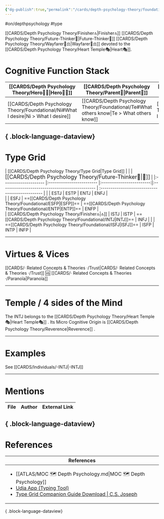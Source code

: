 ```yaml
---
{"dg-publish":true,"permalink":"/cards/depth-psychology-theory/foundational/intj/","noteIcon":"1","created":"2023-01-05T15:33:06.152+01:00","updated":"2023-06-04T18:35:57.521+02:00"}
---
```


#on/depthpsychology  #type 

[[CARDS/Depth Psychology Theory/Finisher🔝\|Finisher🔝]] [[CARDS/Depth Psychology Theory/Future-Thinker🔮\|Future-Thinker🔮]] [[CARDS/Depth Psychology Theory/Wayfarer🌠⚖️\|Wayfarer🌠⚖️]] devoted to the [[CARDS/Depth Psychology Theory/Heart Temple🎭\|Heart🎭]]. 

# Cognitive Function Stack 
| [[CARDS/Depth Psychology Theory/Hero🦸‍♂️\|Hero🦸‍♂️]]                                                                          | [[CARDS/Depth Psychology Theory/Parent🤨\|Parent🤨]]                                                                                 | [[CARDS/Depth Psychology Theory/Child👼\|Child👼]]                                                                          | [[CARDS/Depth Psychology Theory/Infant😨\|Infant😨]]                                                                                             |
| -------------------------------------------------------------------------------------- | -------------------------------------------------------------------------------------------- | ------------------------------------------------------------------------------------ | -------------------------------------------------------------------------------------------------------- |
| [[CARDS/Depth Psychology Theory/Foundational/Ni#What I desire\|Ni > What I desire]] | [[CARDS/Depth Psychology Theory/Foundational/Te#What others know\|Te > What others know]] | [[CARDS/Depth Psychology Theory/Foundational/Fi#What I value\|Fi > What I value]] | [[CARDS/Depth Psychology Theory/Foundational/Se#What others experience\|Se > What others experience]] |

{ .block-language-dataview}
---
# Type Grid 

| [[CARDS/Depth Psychology Theory/Type Grid\|Type Grid]]         |  |  | <font size="4"> [[CARDS/Depth Psychology Theory/Future-Thinker🔮\|🔮]]</font>  | 
|:--------------------- |:------------------------- |:-------------------------:|:------------------------------------------------ | :------------------------------------------------ |
|                  | ESTJ                      |           ESTP            | ENTJ                                             | ENFJ                      |   
|                    | ESFJ                      |       ==[[CARDS/Depth Psychology Theory/Foundational/ESFP\|ESFP]]==        | ==[[CARDS/Depth Psychology Theory/Foundational/ENTP\|ENTP]]==                                     | ENFP                      |  
| [[CARDS/Depth Psychology Theory/Finisher🔝\|🔝]]   | ISTJ                      |           ISTP            | ==[[CARDS/Depth Psychology Theory/Foundational/INTJ\|INTJ]]==                                     | INFJ                      | 
|                     | ==[[CARDS/Depth Psychology Theory/Foundational/ISFJ\|ISFJ]]==              |           ISFP            | INTP                                             | INFP                      |

---
# Virtues & Vices
[[CARDS/· Related Concepts & Theories ·/Trust\|CARDS/· Related Concepts & Theories ·/Trust]] 🆚 [[CARDS/· Related Concepts & Theories ·/Paranoïa\|Paranoïa]] 

---
# Temple / 4 sides of the Mind

The INTJ belongs to the [[CARDS/Depth Psychology Theory/Heart Temple🎭\|Heart Temple🎭]] .
Its Micro Cognitive Origin is [[CARDS/Depth Psychology Theory/Reverence\|Reverence]] .

---
# Examples 
See [[CARDS/Individuals/-INTJ\|-INTJ]] 

---
# Mentions
| File | Author | External Link |
| ---- | ------ | ------------- |

{ .block-language-dataview}
---
# References
| References                                                                                                                                                                                                                                                           |
| -------------------------------------------------------------------------------------------------------------------------------------------------------------------------------------------------------------------------------------------------------------------- |
| <ul><li>[[ATLAS/MOC 🗺️ Depth Psychology.md\\|MOC 🗺️ Depth Psychology]]</li><li>[Udja App (Typing Tool)](https://www.udja.app/#/)</li><li>[Type Grid Companion Guide Download \\| C.S. Joseph](https://csjoseph.life/type-grid-companion-guide-download/)</li></ul> |

{ .block-language-dataview}






